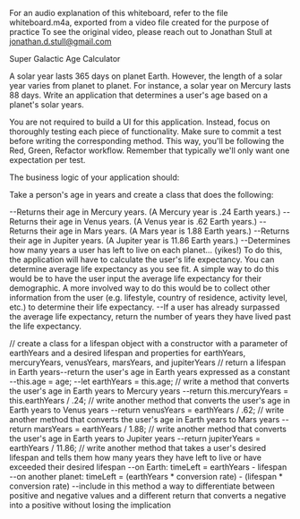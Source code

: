 For an audio explanation of this whiteboard, refer to the file whiteboard.m4a, exported from a video file created for the purpose of practice
To see the original video, please reach out to Jonathan Stull at jonathan.d.stull@gmail.com

Super Galactic Age Calculator

A solar year lasts 365 days on planet Earth. However, the length of a solar year varies from planet to planet. For instance, a solar year on Mercury lasts 88 days. Write an application that determines a user's age based on a planet's solar years.

You are not required to build a UI for this application. Instead, focus on thoroughly testing each piece of functionality. Make sure to commit a test before writing the corresponding method. This way, you'll be following the Red, Green, Refactor workflow. Remember that typically we'll only want one expectation per test.

The business logic of your application should:

Take a person's age in years and create a class that does the following:

--Returns their age in Mercury years. (A Mercury year is .24 Earth years.)
--Returns their age in Venus years. (A Venus year is .62 Earth years.)
--Returns their age in Mars years. (A Mars year is 1.88 Earth years.)
--Returns their age in Jupiter years. (A Jupiter year is 11.86 Earth years.)
--Determines how many years a user has left to live on each planet… (yikes!) To do this, the application will have to calculate the user's life expectancy. You can determine average life expectancy as you see fit. A simple way to do this would be to have the user input the average life expectancy for their demographic. A more involved way to do this would be to collect other information from the user (e.g. lifestyle, country of residence, activity level, etc.) to determine their life expectancy.
--If a user has already surpassed the average life expectancy, return the number of years they have lived past the life expectancy.

// create a class for a lifespan object with a constructor with a parameter of earthYears and a desired lifespan and properties for earthYears, mercuryYears, venusYears, marsYears, and jupiterYears
// return a lifespan in Earth years--return the user's age in Earth years expressed as a constant
  --this.age = age;
  --let earthYears = this.age;
// write a method that converts the user's age in Earth years to Mercury years
  --return this.mercuryYears = this.earthYears / .24;
// write another method that converts the user's age in Earth years to Venus years
  --return venusYears = earthYears / .62;
// write another method that converts the user's age in Earth years to Mars years
  --return marsYears = earthYears / 1.88;
// write another method that converts the user's age in Earth years to Jupiter years
  --return jupiterYears = earthYears / 11.86;
// write another method that takes a user's desired lifespan and tells them how many years they have left to live or have exceeded their desired lifespan
  --on Earth: timeLeft = earthYears - lifespan
  --on another planet: timeLeft = (earthYears * conversion rate) - (lifespan * conversion rate)
  --include in this method a way to differentiate between positive and negative values and a different return that converts a negative into a positive without losing the implication